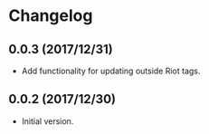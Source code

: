 # Changelog

## 0.0.3 (2017/12/31)

* Add functionality for updating outside Riot tags.

## 0.0.2 (2017/12/30)

* Initial version.
